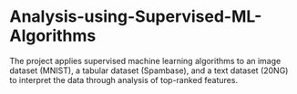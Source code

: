 # Analysis-using-Supervised-ML-Algorithms
The project applies supervised machine learning algorithms to an image dataset (MNIST), a tabular dataset (Spambase), and a text dataset (20NG) to interpret the data through analysis of top-ranked features.
